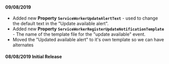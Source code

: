 #### 09/08/2019 

- Added new **Property** **`ServiceWorkerUpdateAlertText`** - used to change the default text in the "Update available alert".
- Added new **Property** **`ServiceWorkerRegisterUpdateNotificationTemplate`** - The name of the template file for the "update available" event.
- Moved the "Updated available alert" to it's own template so we can have alternates
 
#### 08/08/2019 Initial Release